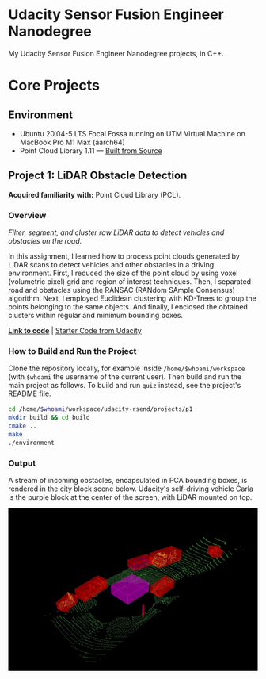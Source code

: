 # Udacity Sensor Fusion Engineer Nanodegree

My Udacity Sensor Fusion Engineer Nanodegree projects, in C++.

# Core Projects

## Environment

* Ubuntu 20.04-5 LTS Focal Fossa running on UTM Virtual Machine on MacBook Pro M1 Max (aarch64)
* Point Cloud Library 1.11 — [Built from Source](https://pcl.readthedocs.io/projects/tutorials/en/latest/compiling_pcl_posix.html#stable)

## Project 1: LiDAR Obstacle Detection

__Acquired familiarity with:__ Point Cloud Library (PCL).

### Overview

_Filter, segment, and cluster raw LiDAR data to detect vehicles and obstacles on the road._

In this assignment, I learned how to process point clouds generated by LiDAR scans to detect vehicles and other obstacles in a driving environment. First, I reduced the size of the point cloud by using voxel (volumetric pixel) grid and region of interest techniques. Then, I separated road and obstacles using the RANSAC (RANdom SAmple Consensus) algorithm. Next, I employed Euclidean clustering with KD-Trees to group the points belonging to the same objects. And finally, I enclosed the obtained clusters within regular and minimum bounding boxes.

__[Link to code](projects/p1/)__ | [Starter Code from Udacity](https://github.com/udacity/SFND_Lidar_Obstacle_Detection)

### How to Build and Run the Project

Clone the repository locally, for example inside `/home/$whoami/workspace` (with `$whoami` the username of the current user). Then build and run the main project as follows. To build and run `quiz` instead, see the project's README file.

```bash
cd /home/$whoami/workspace/udacity-rsend/projects/p1
mkdir build && cd build
cmake ..
make
./environment
```

### Output

A stream of incoming obstacles, encapsulated in PCA bounding boxes, is rendered in the city block scene below. Udacity's self-driving vehicle Carla is the purple block at the center of the screen, with LiDAR mounted on top.

![PCA Bounding Boxes](./projects/p1/img/mov1.gif)

